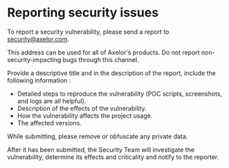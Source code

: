 # Reporting security issues

To report a security vulnerability, please send a report to [security@axelor.com](mailto:security@axelor.com). 

This address can be used for all of Axelor's products. Do not report non-security-impacting bugs through this channel.

Provide a descriptive title and in the description of the report, include the following information :

- Detailed steps to reproduce the vulnerability (POC scripts, screenshots, and logs are all helpful).
- Description of the effects of the vulnerability.
- How the vulnerability affects the project usage.
- The affected versions.

While submitting, please remove or obfuscate any private data.

After it has been submitted, the Security Team will investigate the vulnerability, determine its effects and 
criticality and notify to the reporter.


